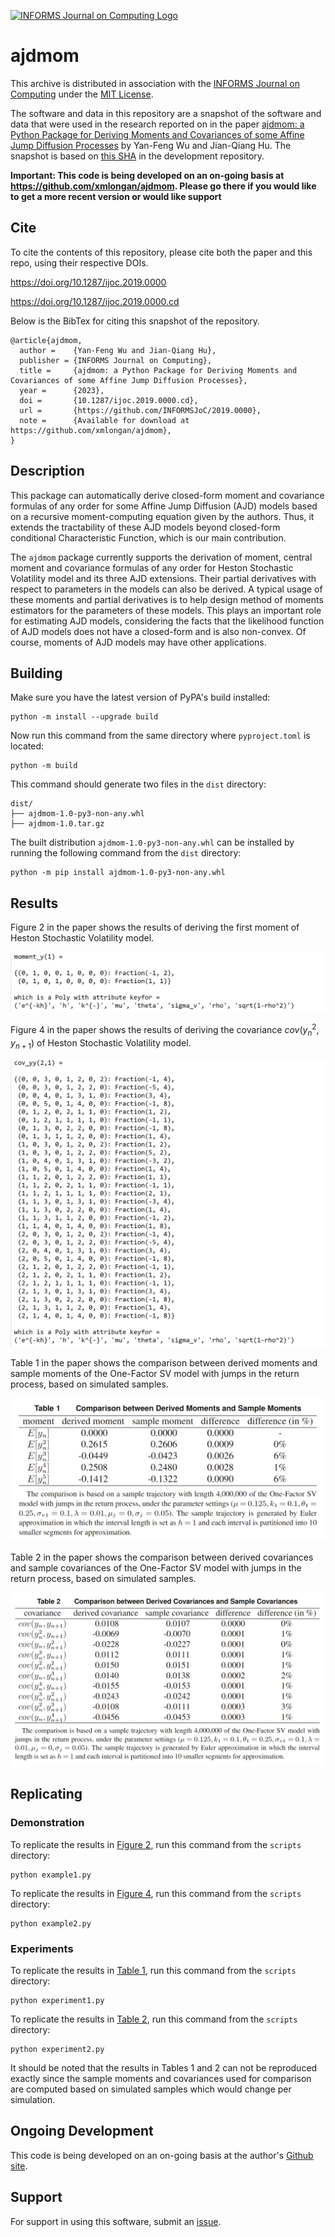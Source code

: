 [![INFORMS Journal on Computing Logo](https://INFORMSJoC.github.io/logos/INFORMS_Journal_on_Computing_Header.jpg)](https://pubsonline.informs.org/journal/ijoc)

# ajdmom

This archive is distributed in association with the [INFORMS Journal on
Computing](https://pubsonline.informs.org/journal/ijoc) under the [MIT
License](LICENSE).

The software and data in this repository are a snapshot of the software
and data that were used in the research reported on in the paper
[ajdmom: a Python Package for Deriving Moments and Covariances of some
Affine Jump Diffusion Processes](https://doi.org/10.1287/ijoc.2019.0000)
by Yan-Feng Wu and Jian-Qiang Hu. The snapshot is based on [this
SHA](https://github.com/tkralphs/JoCTemplate/commit/f7f30c63adbcb0811e5a133e1def696b74f3ba15)
in the development repository.

**Important: This code is being developed on an on-going basis at
<https://github.com/xmlongan/ajdmom>. Please go there if you would like
to get a more recent version or would like support**

## Cite

To cite the contents of this repository, please cite both the paper and
this repo, using their respective DOIs.

<https://doi.org/10.1287/ijoc.2019.0000>

<https://doi.org/10.1287/ijoc.2019.0000.cd>

Below is the BibTex for citing this snapshot of the repository.

```         
@article{ajdmom,
  author =    {Yan-Feng Wu and Jian-Qiang Hu},
  publisher = {INFORMS Journal on Computing},
  title =     {ajdmom: a Python Package for Deriving Moments and Covariances of some Affine Jump Diffusion Processes},
  year =      {2023},
  doi =       {10.1287/ijoc.2019.0000.cd},
  url =       {https://github.com/INFORMSJoC/2019.0000},
  note =      {Available for download at https://github.com/xmlongan/ajdmom},
}
```

## Description

This package can automatically derive closed-form moment and covariance
formulas of any order for some Affine Jump Diffusion (AJD) models based
on a recursive moment-computing equation given by the authors. Thus, it
extends the tractability of these AJD models beyond closed-form
conditional Characteristic Function, which is our main contribution.

The `ajdmom` package currently supports the derivation of moment,
central moment and covariance formulas of any order for Heston
Stochastic Volatility model and its three AJD extensions. Their partial
derivatives with respect to parameters in the models can also be
derived. A typical usage of these moments and partial derivatives is to
help design method of moments estimators for the parameters of these
models. This plays an important role for estimating AJD models,
considering the facts that the likelihood function of AJD models does
not have a closed-form and is also non-convex. Of course, moments of AJD
models may have other applications.

## Building

Make sure you have the latest version of PyPA's build installed:

```         
python -m install --upgrade build
```

Now run this command from the same directory where `pyproject.toml` is
located:

```         
python -m build
```

This command should generate two files in the `dist` directory:

```         
dist/
├── ajdmom-1.0-py3-non-any.whl
├── ajdmom-1.0.tar.gz
```

The built distribution `ajdmom-1.0-py3-non-any.whl` can be installed by
running the following command from the `dist` directory:

```         
python -m pip install ajdmom-1.0-py3-non-any.whl
```

## Results

Figure 2 in the paper shows the results of deriving the first moment of
Heston Stochastic Volatility model.

![Figure 2](results/m1-1fsv.png)

Figure 4 in the paper shows the results of deriving the covariance
$cov(y_n^2,y_{n+1})$ of Heston Stochastic Volatility model.

![Figure 4](results/cov21-1fsv.png)

Table 1 in the paper shows the comparison between derived moments and
sample moments of the One-Factor SV model with jumps in the return
process, based on simulated samples.

![Table 1](results/comp-mom-1fsvj.png)

Table 2 in the paper shows the comparison between derived covariances
and sample covariances of the One-Factor SV model with jumps in the
return process, based on simulated samples.

![Table 2](results/comp-cov-1fsvj.png)

## Replicating

### Demonstration

To replicate the results in [Figure 2](results/m1-1fsv.png), run this
command from the `scripts` directory:

```         
python example1.py
```

To replicate the results in [Figure 4](results/cov21-1fsv.png), run this
command from the `scripts` directory:

```         
python example2.py
```

### Experiments

To replicate the results in [Table 1](results/comp-mom-1fsvj.png), run
this command from the `scripts` directory:

```         
python experiment1.py
```

To replicate the results in [Table 2](results/comp-cov-1fsvj.png), run
this command from the `scripts` directory:

```         
python experiment2.py
```

It should be noted that the results in Tables 1 and 2 can not be
reproduced exactly since the sample moments and covariances used for
comparison are computed based on simulated samples which would change
per simulation.

## Ongoing Development

This code is being developed on an on-going basis at the author's
[Github site](https://github.com/xmlongan/ajdmom).

## Support

For support in using this software, submit an
[issue](https://github.com/xmlongan/ajdmom/issues/new).
